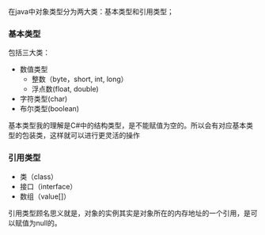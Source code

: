 在java中对象类型分为两大类：基本类型和引用类型；

### 基本类型

包括三大类：

- 数值类型
  - 整数（byte，short, int, long）
  - 浮点数(float, double)
- 字符类型(char)
- 布尔类型(boolean)

基本类型我的理解是C#中的结构类型，是不能赋值为空的。所以会有对应基本类型的包装类，这样就可以进行更灵活的操作

### 引用类型 

- 类（class）
- 接口（interface）
- 数组（value[]）

引用类型顾名思义就是，对象的实例其实是对象所在的内存地址的一个引用，是可以赋值为null的。